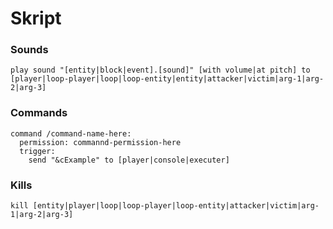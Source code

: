 # Skript #

### Sounds ###
```
play sound "[entity|block|event].[sound]" [with volume|at pitch] to [player|loop-player|loop|loop-entity|entity|attacker|victim|arg-1|arg-2|arg-3]
```

### Commands ###
```
command /command-name-here:
  permission: commannd-permission-here
  trigger:
    send "&cExample" to [player|console|executer]
```

### Kills ###
```
kill [entity|player|loop|loop-player|loop-entity|attacker|victim|arg-1|arg-2|arg-3]
```
